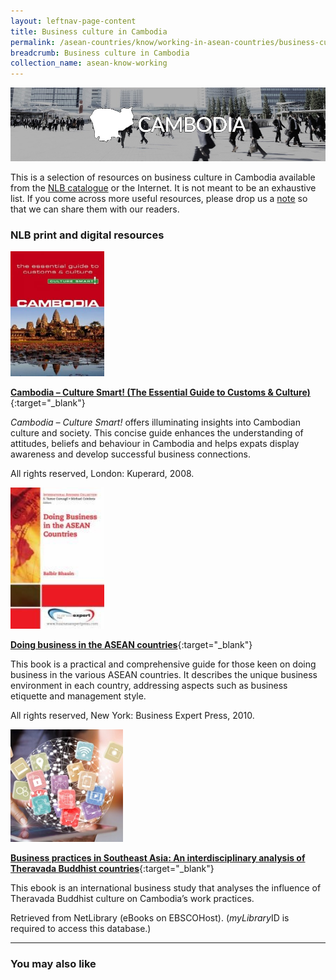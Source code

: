 ```yaml
---
layout: leftnav-page-content
title: Business culture in Cambodia
permalink: /asean-countries/know/working-in-asean-countries/business-culture-in-cambodia/
breadcrumb: Business culture in Cambodia
collection_name: asean-know-working
---
```


<img src="/images/asean-working/ASEAN-Cambodia-Business-Culture.jpg" alt="Business culture Cambodia banner" style="width:800px;" />

This is a selection of resources on business culture in Cambodia available from the [NLB catalogue](http://catalogue.nlb.gov.sg/) or the Internet.  It is not meant to be an exhaustive list. If you come across more useful resources, please drop us a [note](http://www.eyeonasia.sg/contact/) so that we can share them with our readers.

### **NLB print and digital resources**

<img src="/images/book-covers/Cambodia-Culture-Smart.jpg" style="width:150px;" />

[**Cambodia – Culture Smart! (The Essential Guide to Customs & Culture)**](http://eservice.nlb.gov.sg/item_holding.aspx?bid=13110838){:target="_blank"}

*Cambodia – Culture Smart!* offers illuminating insights into Cambodian culture and society. This concise guide enhances the understanding of attitudes, beliefs and behaviour in Cambodia and helps expats display awareness and develop successful business connections.

All rights reserved, London: Kuperard, 2008.

<img src="/images/book-covers/Doing-business-in-the-ASEAN-countries.jpg" style="width:150px;" />

[**Doing business in the ASEAN countries**](http://eservice.nlb.gov.sg/item_holding.aspx?bid=14192497){:target="_blank"}

This book is a practical and comprehensive guide for those keen on doing business in the various ASEAN countries. It describes the unique business environment in each country, addressing aspects such as business etiquette and management style.

All rights reserved, New York: Business Expert Press, 2010.

<img src="/images/resources/Database 3.jpg" style="width:180px;" />

[**Business practices in Southeast Asia: An interdisciplinary analysis of Theravada Buddhist countries**](http://eresources.nlb.gov.sg/Main/Browse?startsWith=N){:target="_blank"}

This ebook is an international business study that analyses the influence of Theravada Buddhist culture on Cambodia’s work practices.

Retrieved from NetLibrary (eBooks on EBSCOHost). (*myLibrary*ID is required to access this database.)

---

### **You may also like**
